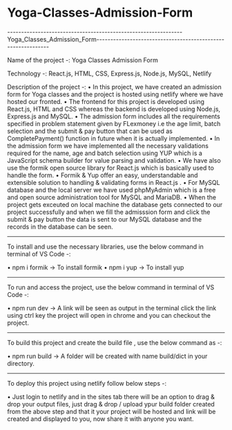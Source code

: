 # Yoga-Classes-Admission-Form
---------------------------------------------------------------Yoga_Classes_Admission_Form-------------------------------------------------------------

Name of the project -: Yoga Classes Admission Form

Technology -: React.js, HTML, CSS, Express.js, Node.js, MySQL, Netlify

Description of the project -: 
• In this project, we have created an admission form for Yoga classes and the project is hosted using netlify where we have hosted our fronted.
• The frontend for this project is developed using React.js, HTML and CSS  whereas the backend is developed using Node.js, Express.js and MySQL.
• The admission form includes all the requirements specified in problem statement given by FLexmoney i.e the age limit, batch selection and the submit & pay button       that can be used as CompletePayment() function in future when it is actually implemented.
• In the admission form we have implemented all the necessary validations required for the name, age and batch selection using YUP which is a JavaScript schema builder   for value parsing and validation.
• We have also use the formik open source library for React.js which is basically used to handle the form.
• Formik & Yup offer an easy, understandable and extensible solution to handling & validating forms in React.js .
• For MySQL database and the local server we have used phpMyAdmin which is a free and open source administration tool for MySQL and MariaDB.
• When the project gets exceuted on local machine the database gets connected to our project successfully and when we fill the admisssion form and click the submit &     pay button the data is sent to our MySQL database and the records in the database can be seen.

-----------------------------------------------------------------------------------------------------------------------------------------------------------------

To install and use the necessary libraries, use the below command in terminal of VS Code -:

• npm i formik  -> To install formik
• npm i yup     -> To install yup

-----------------------------------------------------------------------------------------------------------------------------------------------------------------

To run and access the project, use the below command in terminal of VS Code -:

• npm run dev   -> A link will be seen as output in the terminal click the link using ctrl key the project will open in chrome and you can checkout the project.

-----------------------------------------------------------------------------------------------------------------------------------------------------------------

To build this project and create the build file , use the below command as -:

• npm run build -> A folder will be created with name build/dict in your directory.

-----------------------------------------------------------------------------------------------------------------------------------------------------------------

To deploy this project using netlify follow below steps -:

• Just login to netlify and in the sites tab there will be an option to drag & drop your output files, just drag & drop / upload ypur build folder created from the       above step and that it your project will be hosted and link will be created and displayed to you, now share it with anyone you want.
